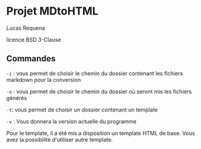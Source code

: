 # Projet MDtoHTML
Lucas Requena

licence BSD 3-Clause

## Commandes

```-i``` : vous permet de choisir le chemin du dossier contenant les fichiers markdown pour la conversion

```-o``` : vous permet de choisir le chemin du dossier où seront mis les fichiers générés

```-t```: vous permet de choisir un dossier contenant un template

```-v``` : Vous donnera la version actuelle du programme


Pour le template, 
il a été mis a disposition un template HTML de base.
Vous avez la possibilité d'utiliser autre template. 
